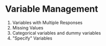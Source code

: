 # Variable Management
1. Variables with Multiple Responses
2. Missing Values
3. Categorical variables and dummy variables
4. "Specify" Variables 

